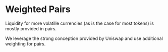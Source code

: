 # Weighted Pairs
Liquidity for more volatille currencies (as is the case for most tokens) is mostly provided in pairs.

We leverage the strong conception provided by Uniswap and use additional weighting for pairs.
